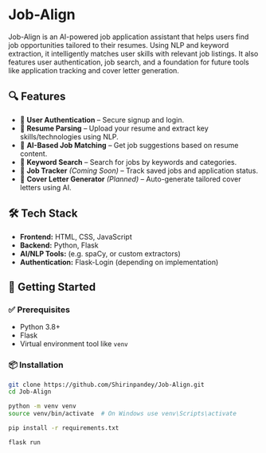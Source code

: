 # Job-Align

Job-Align is an AI-powered job application assistant that helps users find job opportunities tailored to their resumes. Using NLP and keyword extraction, it intelligently matches user skills with relevant job listings. It also features user authentication, job search, and a foundation for future tools like application tracking and cover letter generation.

## 🔍 Features

- 🔐 **User Authentication** – Secure signup and login.
- 📄 **Resume Parsing** – Upload your resume and extract key skills/technologies using NLP.
- 💼 **AI-Based Job Matching** – Get job suggestions based on resume content.
- 🔎 **Keyword Search** – Search for jobs by keywords and categories.
- 🧾 **Job Tracker** *(Coming Soon)* – Track saved jobs and application status.
- 📝 **Cover Letter Generator** *(Planned)* – Auto-generate tailored cover letters using AI.

## 🛠️ Tech Stack

- **Frontend:** HTML, CSS, JavaScript
- **Backend:** Python, Flask
- **AI/NLP Tools:** (e.g. spaCy, or custom extractors)
- **Authentication:** Flask-Login (depending on implementation)

## 🚀 Getting Started

### ✅ Prerequisites

- Python 3.8+
- Flask
- Virtual environment tool like `venv`

### 📦 Installation

```bash
git clone https://github.com/Shirinpandey/Job-Align.git
cd Job-Align

python -m venv venv
source venv/bin/activate  # On Windows use venv\Scripts\activate

pip install -r requirements.txt

flask run
